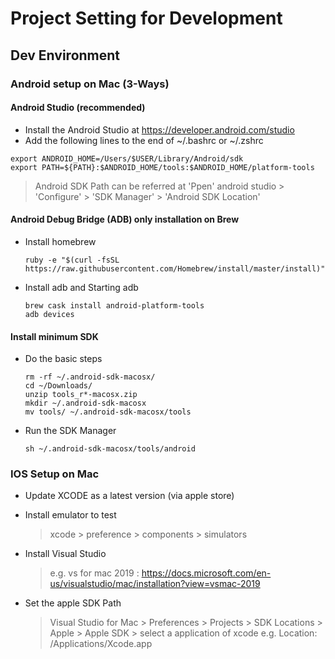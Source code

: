 # Project Setting for Development

## Dev Environment 
### Android setup on Mac (3-Ways)

#### Android Studio (recommended)
* Install the Android Studio at https://developer.android.com/studio
* Add the following lines to the end of ~/.bashrc or ~/.zshrc
 ```
 export ANDROID_HOME=/Users/$USER/Library/Android/sdk
 export PATH=${PATH}:$ANDROID_HOME/tools:$ANDROID_HOME/platform-tools
 ```
 > Android SDK Path can be referred at 'Ppen' android studio > 'Configure' > 'SDK Manager' > 'Android SDK Location'

#### Android Debug Bridge (ADB) only installation on Brew 
- Install homebrew
  ```
  ruby -e "$(curl -fsSL https://raw.githubusercontent.com/Homebrew/install/master/install)"
  ```
- Install adb and Starting adb
  ```
  brew cask install android-platform-tools
  adb devices
  ```

#### Install minimum SDK
- Do the basic steps
  ```
  rm -rf ~/.android-sdk-macosx/
  cd ~/Downloads/
  unzip tools_r*-macosx.zip
  mkdir ~/.android-sdk-macosx
  mv tools/ ~/.android-sdk-macosx/tools
  ```
- Run the SDK Manager
  ```
  sh ~/.android-sdk-macosx/tools/android
  ```

### IOS Setup on Mac
- Update XCODE as a latest version (via apple store)
- Install emulator to test
  > xcode > preference > components > simulators
  
- Install Visual Studio
  > e.g. vs for mac 2019 : https://docs.microsoft.com/en-us/visualstudio/mac/installation?view=vsmac-2019
- Set the apple SDK Path
  > Visual Studio for Mac > Preferences > Projects > SDK Locations > Apple > Apple SDK > select a application of xcode
  > e.g. Location: /Applications/Xcode.app

